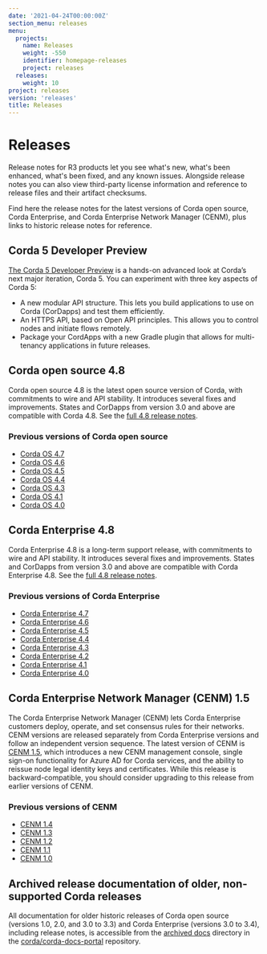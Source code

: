 ```yaml
---
date: '2021-04-24T00:00:00Z'
section_menu: releases
menu:
  projects:
    name: Releases
    weight: -550
    identifier: homepage-releases
    project: releases
  releases:
    weight: 10
project: releases
version: 'releases'
title: Releases
---
```


# Releases

Release notes for R3 products let you see what's new, what's been enhanced, what's been fixed, and any known issues. Alongside release notes you can also view third-party license information and reference to release files and their artifact checksums.

Find here the release notes for the latest versions of Corda open source, Corda Enterprise, and Corda Enterprise Network Manager (CENM), plus links to historic release notes for reference.

## Corda 5 Developer Preview

[The Corda 5 Developer Preview](/en/platform/corda/5.0-dev-preview-1/release-notes-c5dp1.html) is a hands-on advanced look at Corda’s next major iteration, Corda 5. You can experiment with three key aspects of Corda 5:

* A new modular API structure. This lets you build applications to use on Corda (CorDapps) and test them efficiently.
* An HTTPS API, based on Open API principles. This allows you to control nodes and initiate flows remotely.
* Package your CordApps with a new Gradle plugin that allows for multi-tenancy applications in future releases.

## Corda open source 4.8

Corda open source 4.8 is the latest open source version of Corda, with commitments to wire and API stability. It introduces several fixes and improvements. States and CorDapps from version 3.0 and above are compatible with Corda 4.8. See the [full 4.8 release notes](/en/platform/corda/4.8/open-source/release-notes.html).

### Previous versions of Corda open source

* [Corda OS 4.7](/en/platform/corda/4.7/open-source/release-notes.html)
* [Corda OS 4.6](/en/platform/corda/4.6/open-source/release-notes.html)
* [Corda OS 4.5](/en/platform/corda/4.5/open-source/release-notes.html)
* [Corda OS 4.4](/en/platform/corda/4.4/open-source/release-notes.html)
* [Corda OS 4.3](/en/platform/corda/4.3/open-source/release-notes.html)
* [Corda OS 4.1](/en/platform/corda/4.1/open-source/release-notes.html)
* [Corda OS 4.0](/en/platform/corda/4.0/open-source/release-notes.html)

## Corda Enterprise 4.8

Corda Enterprise 4.8 is a long-term support release, with commitments to wire and API stability. It introduces several fixes and improvements. States and CorDapps from version 3.0 and above are compatible with Corda Enterprise 4.8. See the [full 4.8 release notes](/en/platform/corda/4.8/enterprise/release-notes-enterprise.html).

### Previous versions of Corda Enterprise

* [Corda Enterprise 4.7](/en/platform/corda/4.7/enterprise/release-notes-enterprise.html)
* [Corda Enterprise 4.6](/en/platform/corda/4.6/enterprise/release-notes-enterprise.html)
* [Corda Enterprise 4.5](/en/platform/corda/4.5/enterprise/release-notes-enterprise.html)
* [Corda Enterprise 4.4](/en/platform/corda/4.4/enterprise/release-notes-enterprise.html)
* [Corda Enterprise 4.3](/en/platform/corda/4.3/enterprise/release-notes-enterprise.html)
* [Corda Enterprise 4.2](/en/platform/corda/4.2/enterprise/release-notes-enterprise.html)
* [Corda Enterprise 4.1](/en/platform/corda/4.1/enterprise/release-notes-enterprise.html)
* [Corda Enterprise 4.0](/en/platform/corda/4.0/enterprise/release-notes-enterprise.html)

## Corda Enterprise Network Manager (CENM) 1.5

The Corda Enterprise Network Manager (CENM) lets Corda Enterprise customers deploy, operate, and set consensus rules for their networks. CENM versions are released separately from Corda Enterprise versions and follow an independent version sequence. The latest version of CENM is [CENM 1.5](/en/platform/corda/1.5/cenm/release-notes.html), which introduces a new CENM management console, single sign-on functionality for Azure AD for Corda services, and the ability to reissue node legal identity keys and certificates. While this release is backward-compatible, you should consider upgrading to this release from earlier versions of CENM.

### Previous versions of CENM

* [CENM 1.4](/en/platform/corda/1.4/cenm/release-notes.html)
* [CENM 1.3](/en/platform/corda/1.3/cenm/release-notes.html)
* [CENM 1.2](/en/platform/corda/1.2/cenm/release-notes.html)
* [CENM 1.1](/en/platform/corda/1.1/cenm/release-notes.html)
* [CENM 1.0](/en/platform/corda/1.0/cenm/release-notes.html)

## Archived release documentation of older, non-supported Corda releases

All documentation for older historic releases of Corda open source (versions 1.0, 2.0, and 3.0 to 3.3) and Corda Enterprise (versions 3.0 to 3.4), including release notes, is accessible from the [archived docs](https://github.com/corda/corda-docs-portal/tree/main/archived-docs) directory in the [corda/corda-docs-portal](https://github.com/corda/corda-docs-portal) repository.
